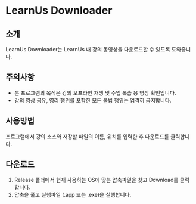 # LearnUs Downloader

## 소개
LearnUs Downloader는 LearnUs 내 강의 동영상을 다운로드할 수 있도록 도와줍니다.

## 주의사항
- 본 프로그램의 목적은 강의 오프라인 재생 및 수업 복습 용 영상 확인입니다.
- 강의 영상 공유, 영리 행위를 포함한 모든 불법 행위는 엄격히 금지합니다.

## 사용방법
프로그램에서 강의 소스와 저장할 파일의 이름, 위치를 입력한 후 다운로드를 클릭합니다.

## 다운로드
1. Release 폴더에서 현재 사용하는 OS에 맞는 압축파일을 찾고 Download를 클릭합니다.
2. 압축을 풀고 실행파일 (.app 또는 .exe)을 실행합니다.
